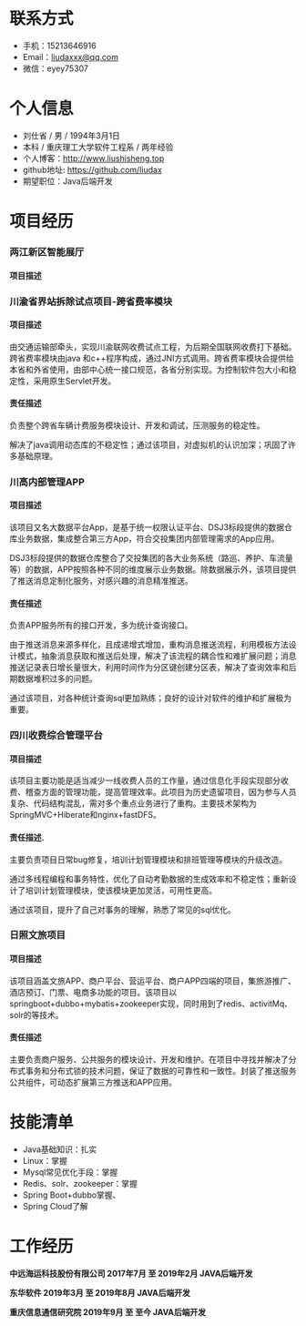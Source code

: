 # 联系方式

* 手机：15213646916
* Email：liudaxxx@qq.com
* 微信：eyey75307

# 个人信息

* 刘仕省  /  男  /  1994年3月1日
* 本科  /  重庆理工大学软件工程系  /  两年经验
* 个人博客：http://www.liushisheng.top
* github地址: https://github.com/liudax
* 期望职位：Java后端开发

# 项目经历


### 两江新区智能展厅

#### 项目描述



### 川渝省界站拆除试点项目-跨省费率模块

#### 项目描述

由交通运输部牵头，实现川渝联网收费试点工程，为后期全国联网收费打下基础。跨省费率模块由java 和c++程序构成，通过JNI方式调用。跨省费率模块会提供给本省和外省使用，由部中心统一接口规范，各省分别实现。为控制软件包大小和稳定性，采用原生Servlet开发。

#### 责任描述

负责整个跨省车辆计费服务模块设计、开发和调试，压测服务的稳定性。

解决了java调用动态库的不稳定性；通过该项目，对虚拟机的认识加深；巩固了许多基础原理。

### 川高内部管理APP

#### 项目描述

该项目又名大数据平台App，是基于统一权限认证平台、DSJ3标段提供的数据仓库业务数据，集成整合第三方App，符合交投集团内部管理需求的App应用。

DSJ3标段提供的数据仓库整合了交投集团的各大业务系统（路巡、养护、车流量等）的数据，APP按照各种不同的维度展示业务数据。除数据展示外，该项目提供了推送消息定制化服务，对感兴趣的消息精准推送。

#### 责任描述

负责APP服务所有的接口开发，多为统计查询接口。

由于推送消息来源多样化，且成递增式增加，重构消息推送流程，利用模板方法设计模式，抽象消息获取和推送后处理，解决了该流程的耦合性和难扩展问题；消息推送记录表日增长量很大，利用时间作为分区键创建分区表，解决了查询效率和后期数据堆积过多的问题。

通过该项目，对各种统计查询sql更加熟练；良好的设计对软件的维护和扩展极为重要。


### 四川收费综合管理平台

#### 项目描述

该项目主要功能是适当减少一线收费人员的工作量，通过信息化手段实现部分收费、稽查方面的管理功能，提高管理效率。此项目为历史遗留项目，因为参与人员复杂、代码结构混乱，需对多个重点业务进行了重构。主要技术架构为SpringMVC+Hiberate和nginx+fastDFS。

#### 责任描述.

主要负责项目日常bug修复，培训计划管理模块和排班管理等模块的升级改造。

通过多线程编程和事务特性，优化了自动考勤数据的生成效率和不稳定性；重新设计了培训计划管理模块，使该模块更加灵活，可用性更高。

通过该项目，提升了自己对事务的理解，熟悉了常见的sql优化。

### 日照文旅项目

#### 项目描述

该项目涵盖文旅APP、商户平台、营运平台、商户APP四端的项目，集旅游推广、酒店预订、门票、电商多功能的项目。该项目以springboot+dubbo+mybatis+zookeeper实现，同时用到了redis、activitMq、solr的等技术。

#### 责任描述

主要负责商户服务、公共服务的模块设计、开发和维护。在项目中寻找并解决了分布式事务和分布式锁的技术问题，保证了数据的可靠性和一致性。封装了推送服务公共组件，可动态扩展第三方推送和APP应用。

# 技能清单

* Java基础知识：扎实
* Linux：掌握
* Mysql常见优化手段：掌握
* Redis、solr、zookeeper：掌握
* Spring Boot+dubbo掌握、
* Spring Cloud了解

# 工作经历

 **中远海运科技股份有限公司                2017年7月     至     2019年2月                  JAVA后端开发**

 **东华软件                2019年3月     至     2019年8月                JAVA后端开发**
 
 **重庆信息通信研究院                2019年9月     至     至今                JAVA后端开发**

